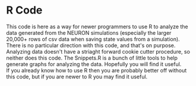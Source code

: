 # R Code   
This code is here as a way for newer programmers to use R to analyze the data generated from the NEURON simulations (especially the larger 20,000+ rows of csv data when saving state values from a simulation). There is no particular direction with this code, and that's on purpose. Analyzing data doesn't have a striaght forward cookie cutter procedure, so neither does this code. The Snippets.R is a bunch of little tools to help generate graphs for analyzing the data. Hopefully you will find it useful.  
If you already know how to use R then you are probably better off without this code, but if you are newer to R you may find it useful.